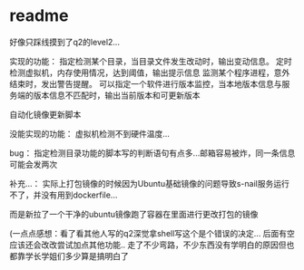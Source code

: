 # readme

好像只踩线摸到了q2的level2...

实现的功能：
指定检测某个目录，当目录文件发生改动时，输出变动信息。
定时检测虚拟机，内存使用情况，达到阈值，输出提示信息
监测某个程序进程，意外结束时，发出警告提醒。
可以指定一个软件进行版本监控，当本地版本信息与服务端的版本信息不匹配时，输出当前版本和可更新版本

自动化镜像更新脚本

没能实现的功能：
虚拟机检测不到硬件温度...

bug：
指定检测目录功能的脚本写的判断语句有点多...邮箱容易被炸，同一条信息可能会发两次

补充...：
实际上打包镜像的时候因为Ubuntu基础镜像的问题导致s-nail服务运行不了，并没有用到dockerfile...

而是新拉了一个干净的ubuntu镜像跑了容器在里面进行更改打包的镜像

(一点点感想：看了看其他人写的q2深觉拿shell写这个是个错误的决定...
后面有空应该还会改改尝试加点其他功能..
走了不少弯路，不少东西没有学明白的原因但也都靠学长学姐们多少算是搞明白了